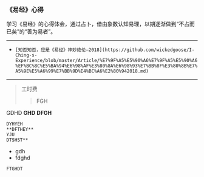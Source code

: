 ### 《易经》心得  

学习《易经》的心得体会，通过占卜，借由象数认知易理，以期逐渐做到“不占而已矣”的“善为易者”。

***

- `[知否知否，应是《易经》神妙绝伦—2018](https://github.com/wickedgoose/I-Ching-s-Experience/blob/master/Article/%E7%9F%A5%E5%90%A6%E7%9F%A5%E5%90%A6%EF%BC%8C%E5%BA%94%E6%98%AF%E3%80%8A%E6%98%93%E7%BB%8F%E3%80%8B%E7%A5%9E%E5%A6%99%E7%BB%9D%E4%BC%A6%E2%80%942018.md)`

----
>工时费
>>FGH

  GDHD
 **GHD**
  **DFGH**  

    
    DYHYEH  
    **DFTHEY**
    YJU  
    DTSHST**  
 
 - gdh 
 - fdghd
 

`FTGHDT`
